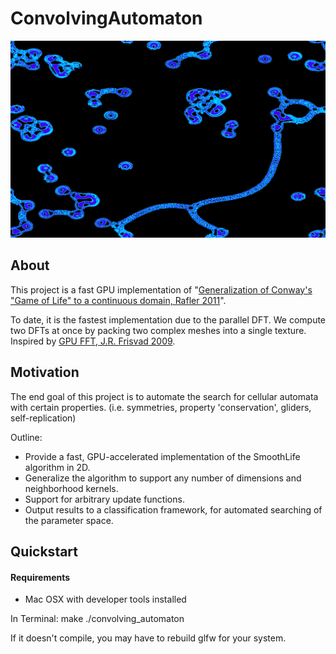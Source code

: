 # ConvolvingAutomaton

![screenshot](https://raw.githubusercontent.com/dantreiman/convolving-automaton/master/screenshots/fullscreen_1.png)

## About
This project is a fast GPU implementation of "[Generalization of Conway's "Game of Life" to a continuous domain, Rafler 2011](http://arxiv.org/abs/1111.1567)".

To date, it is the fastest implementation due to the parallel DFT.  We compute two DFTs at once by packing two complex meshes into a single texture.  Inspired by [GPU FFT, J.R. Frisvad 2009](http://www2.compute.dtu.dk/pubdb/views/publication_details.php?id=5771).

## Motivation

The end goal of this project is to automate the search for cellular automata with certain properties.
(i.e. symmetries, property 'conservation', gliders, self-replication)

Outline:
* Provide a fast, GPU-accelerated implementation of the SmoothLife algorithm in 2D.
* Generalize the algorithm to support any number of dimensions and neighborhood kernels.
* Support for arbitrary update functions.
* Output results to a classification framework, for automated searching of the parameter space.

## Quickstart

#### Requirements
* Mac OSX with developer tools installed

In Terminal:
    make
    ./convolving_automaton

If it doesn't compile, you may have to rebuild glfw for your system.
